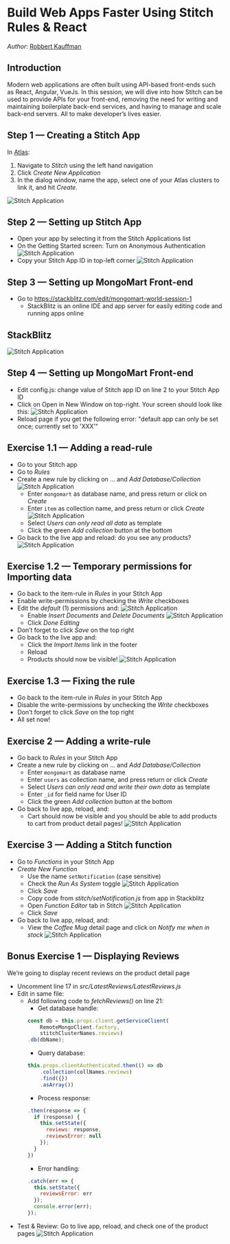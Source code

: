 # Build Web Apps Faster Using Stitch Rules & React
*Author*: [Robbert Kauffman](mailto:robbert.kauffman@mongodb.com)

## Introduction

Modern web applications are often built using API-based front-ends such as React, Angular, 
VueJs. In this session, we will dive into how Stitch can be used to provide APIs for your 
front-end, removing the need for writing and maintaining boilerplate back-end services, and 
having to manage and scale back-end servers. All to make developer’s lives easier.

## Step 1 — Creating a Stitch App

In [Atlas](https://cloud.mongodb.com):
1. Navigate to *Stitch* using the left hand navigation
2. Click *Create New Application*
3. In the dialog window, name the app, select one of your Atlas clusters to link it, and hit 
*Create*.

![Stitch Application](images/step1.png "Atlas interface — Stitch")

## Step 2 — Setting up Stitch App

- Open your app by selecting it from the Stitch Applications list
- On the Getting Started screen: Turn on Anonymous Authentication 
![Stitch Application](images/step2a.png "Stitch — Anonymous Authentication toggle")
- Copy your Stitch App ID in top-left corner
![Stitch Application](images/step2b.png "Stitch — Stitch App ID")

## Step 3 — Setting up MongoMart Front-end

- Go to https://stackblitz.com/edit/mongomart-world-session-1
  - StackBlitz is an online IDE and app server for easily editing code and running apps online

## StackBlitz

![Stitch Application](images/stackblitz.png "StackBlitz interface")

## Step 4 — Setting up MongoMart Front-end

- Edit config.js: change value of Stitch app ID on line 2 to your Stitch App ID
- Click on Open in New Window on top-right. Your screen should look like this:
![Stitch Application](images/step4b.png "MongoMart — Stitch Rules errors")
- Reload page if you get the following error: "default app can only be set once; currently 
set to 'XXX’"

## Exercise 1.1 — Adding a read-rule

- Go to your Stitch app
- Go to *Rules*
- Create a new rule by clicking on … and *Add Database/Collection*
![Stitch Application](images/exercise1.1a.png "Stitch — Add Database/Collection")
  - Enter `mongomart` as database name, and press return or click on *Create*
  - Enter `item` as collection name, and press return or click *Create*
  ![Stitch Application](images/exercise1.1b.png "Stitch — Create collection")
  - Select *Users can only read all data* as template
  - Click the green *Add collection* button at the bottom
- Go back to the live app and reload: do you see any products?
![Stitch Application](images/exercise1.1c.png "MongoMart — Empty product list")

## Exercise 1.2 — Temporary permissions for Importing data

- Go back to the item-rule in *Rules* in your Stitch App
- Enable write-permissions by checking the *Write* checkboxes
- Edit the *default* (1) permissions and:
![Stitch Application](images/exercise1.2a.png "Stitch — Edit default permissions")
  - Enable *Insert Documents* and *Delete Documents*
  ![Stitch Application](images/exercise1.2b.png "Stitch — Enable Insert Documents and Delete Documents")
  - Click *Done Editing*
- Don’t forget to click *Save* on the top right
- Go back to the live app and:
  - Click the *Import Items* link in the footer
  - Reload
  - Products should now be visible!
  ![Stitch Application](images/exercise1.2c.png "MongoMart — Products visible")

## Exercise 1.3 — Fixing the rule

- Go back to the item-rule in *Rules* in your Stitch App
- Disable the write-permissions by unchecking the *Write* checkboxes
- Don’t forget to click *Save* on the top right
- All set now!

## Exercise 2 — Adding a write-rule

- Go back to *Rules* in your Stitch App
- Create a new rule by clicking on … and *Add Database/Collection*
  - Enter `mongomart` as database name
  - Enter `users` as collection name, and press return or click *Create*
  - Select *Users can only read and write their own data* as template
  - Enter `_id` for field name for User ID
  - Click the green *Add collection* button at the bottom
- Go back to live app, reload, and:
  - Cart should now be visible and you should be able to add products to cart from product 
  detail pages!
  ![Stitch Application](images/exercise2.png "MongoMart — Cart")

## Exercise 3 — Adding a Stitch function

- Go to *Functions* in your Stitch App
- *Create New Function*
  - Use the name `setNotification` (case sensitive)
  - Check the *Run As System* toggle
  ![Stitch Application](images/exercise3a.png "Stitch — Run As System")
  - Click *Save*
  - Copy code from *stitch/setNotification.js* from app in Stackblitz
  - Open *Function Editor* tab in Stitch
  ![Stitch Application](images/exercise3b.png "Stitch — Function Editor")
  - Click *Save*
- Go back to live app, reload, and:
  - View the *Coffee Mug* detail page and click on *Notify me when in stock*
  ![Stitch Application](images/exercise3c.png "MongoMart — Notify me when in stock")

## Bonus Exercise 1 — Displaying Reviews

We’re going to display recent reviews on the product detail page
- Uncomment line 17 in *src/LatestReviews/LatestReviews.js*
- Edit in same file:
  - Add following code to *fetchReviews()* on line 21:
    - Get database handle:
    ```js
    const db = this.props.client.getServiceClient(
        RemoteMongoClient.factory, 
        stitchClusterNames.reviews)
    .db(dbName);
    ```
    - Query database:
    ```js
    this.props.clientAuthenticated.then(() => db
        .collection(collNames.reviews)
        .find({})
        .asArray())
    ```
    - Process response:
    ```js
    .then(response => {
      if (response) {
        this.setState({
          reviews: response,
          reviewsError: null
        });
      }
    })
    ```
    - Error handling:
    ```js
    .catch(err => {
      this.setState({
        reviewsError: err
      });
      console.error(err);
    });
    ```
- Test & Review: Go to live app, reload, and check one of the product pages
![Stitch Application](images/exercise-bonus.png "MongoMart — Latest reviews")

